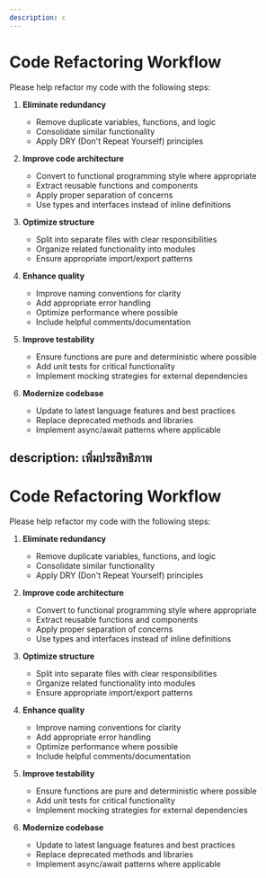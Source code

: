 ```yaml
---
description: c
---
```


# Code Refactoring Workflow

Please help refactor my code with the following steps:

1. **Eliminate redundancy**
   - Remove duplicate variables, functions, and logic
   - Consolidate similar functionality
   - Apply DRY (Don't Repeat Yourself) principles

2. **Improve code architecture**
   - Convert to functional programming style where appropriate
   - Extract reusable functions and components
   - Apply proper separation of concerns
   - Use types and interfaces instead of inline definitions

3. **Optimize structure**
   - Split into separate files with clear responsibilities
   - Organize related functionality into modules
   - Ensure appropriate import/export patterns

4. **Enhance quality**
   - Improve naming conventions for clarity
   - Add appropriate error handling
   - Optimize performance where possible
   - Include helpful comments/documentation

5. **Improve testability**
   - Ensure functions are pure and deterministic where possible
   - Add unit tests for critical functionality
   - Implement mocking strategies for external dependencies
   
6. **Modernize codebase**
   - Update to latest language features and best practices
   - Replace deprecated methods and libraries
   - Implement async/await patterns where applicable

description: เพิ่มประสิทธิภาพ
---

# Code Refactoring Workflow

Please help refactor my code with the following steps:

1. **Eliminate redundancy**
   - Remove duplicate variables, functions, and logic
   - Consolidate similar functionality
   - Apply DRY (Don't Repeat Yourself) principles

2. **Improve code architecture**
   - Convert to functional programming style where appropriate
   - Extract reusable functions and components
   - Apply proper separation of concerns
   - Use types and interfaces instead of inline definitions

3. **Optimize structure**
   - Split into separate files with clear responsibilities
   - Organize related functionality into modules
   - Ensure appropriate import/export patterns

4. **Enhance quality**
   - Improve naming conventions for clarity
   - Add appropriate error handling
   - Optimize performance where possible
   - Include helpful comments/documentation

5. **Improve testability**
   - Ensure functions are pure and deterministic where possible
   - Add unit tests for critical functionality
   - Implement mocking strategies for external dependencies
   
6. **Modernize codebase**
   - Update to latest language features and best practices
   - Replace deprecated methods and libraries
   - Implement async/await patterns where applicable
